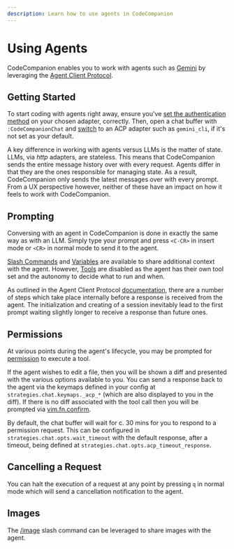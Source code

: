 ```yaml
---
description: Learn how to use agents in CodeCompanion
---
```


# Using Agents

CodeCompanion enables you to work with agents such as [Gemini](https://github.com/google-gemini/gemini-cli) by leveraging the [Agent Client Protocol](https://agentclientprotocol.com).

## Getting Started

To start coding with agents right away, ensure you've [set the authentication method](/configuration/adapters#changing-auth-method-of-an-acp-adapter) on your chosen adapter, correctly. Then, open a chat buffer with `:CodeCompanionChat` and [switch](/usage/chat-buffer/#changing-adapter) to an ACP adapter such as `gemini_cli`, if it's not set as your default.

A key difference in working with agents versus LLMs is the matter of state. LLMs, via _http_ adapters, are stateless. This means that CodeCompanion sends the entire message history over with every request. Agents differ in that they are the ones responsible for managing state. As a result, CodeCompanion only sends the latest messages over with every prompt. From a UX perspective however, neither of these have an impact on how it feels to work with CodeCompanion.

## Prompting

Conversing with an agent in CodeCompanion is done in exactly the same way as with an LLM. Simply type your prompt and press `<C-CR>` in insert mode or `<CR>` in normal mode to send it to the agent.

[Slash Commands](/usage/chat-buffer/slash-commands) and [Variables](/usage/chat-buffer/variables) are available to share additional context with the agent. However, [Tools](/usage/chat-buffer/tools) are disabled as the agent has their own tool set and the autonomy to decide what to run and when.

As outlined in the Agent Client Protocol [documentation](https://agentclientprotocol.com/protocol/initialization), there are a number of steps which take place internally before a response is received from the agent. The initialization and creating of a session inevitably lead to the first prompt waiting slightly longer to receive a response than future ones.

## Permissions

At various points during the agent's lifecycle, you may be prompted for [permission](https://agentclientprotocol.com/protocol/schema#session%2Frequest-permission) to execute a tool.

If the agent wishes to edit a file, then you will be shown a diff and presented with the various options available to you. You can send a response back to the agent via the keymaps defined in your config at `strategies.chat.keymaps._acp_*` (which are also displayed to you in the diff). If there is no diff associated with the tool call then you will be prompted via [vim.fn.confirm](https://neovim.io/doc/user/editing.html#_6.-dialogs).

By default, the chat buffer will wait for c. 30 mins for you to respond to a permission request. This can be configured in `strategies.chat.opts.wait_timeout` with the default response, after a timeout, being defined at `strategies.chat.opts.acp_timeout_response`.

## Cancelling a Request

You can halt the execution of a request at any point by pressing `q` in normal mode which will send a cancellation notification to the agent.

## Images

The [/image](/usage/chat-buffer/slash-commands.html#image) slash command can be leveraged to share images with the agent.
